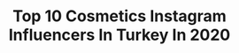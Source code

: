 ---
title: Top 10 Cosmetics Instagram Influencers In Turkey In 2020
description: >-
  Find top cosmetics Instagram influencers in Turkey in 2020. Most popular hashtags: #cosmetics #beauty #kozmetik #style.
platform: Instagram
profiles:
  - username: "emretunafarmasi"
    fullname: >-
      Emretunafarmasi
    location: "Turkey"
    followers: 25328
    engagement: 911
    commentsToLikes: 0.408513
    id: ck0u61wmf0qkk0i19iq8cflyf
    verified: false
    hashtags: "#bayram, #love, #summer, #celebration"
  - username: "beg.y"
    fullname: >-
      BEGY
    location: "Turkey"
    followers: 18371
    engagement: 372
    commentsToLikes: 0.047985
    id: ck13bwdgdxggi0i19oabcdu0i
    verified: false
    hashtags: "#7k, #ataturk, #horses, #bruxelles"
  - username: "drmirzafirat"
    fullname: >-
      Mirza Firat, MD
    location: "Turkey"
    followers: 158322
    engagement: 264
    commentsToLikes: 0.023276
    id: ck6uf5abuuzrf0j712n1cvbok
    verified: false
    hashtags: "#eyebrowlift, #qatar, #mirzaifratnoses, #stayhome"
  - username: "yagmurkeskiiin"
    fullname: >-
      Yağmur Keskin
    location: "Turkey"
    followers: 33737
    engagement: 666
    commentsToLikes: 0.012968
    id: ck5zsltezyqu50i14rjvn6fzn
    verified: false
    hashtags: "#foundation, #fakefreckles, #macfix, #makeupbyme"
  - username: "dr.borakorkut"
    fullname: >-
      Dr. Bora Korkut, D.D.S., Ph.D.
    location: "Turkey"
    followers: 42128
    engagement: 67
    commentsToLikes: 0.027145
    id: ck6u5dnj990xu0j71yzk4g0is
    verified: false
    hashtags: "#11, #21, #stayathome, #essentialsindentistry"
  - username: "bojnakova"
    fullname: >-
      Naida Bojnakova
    location: "Turkey"
    followers: 122522
    engagement: 835
    commentsToLikes: 0.043804
    id: ck15s9fgsbw510i19tq8htm2w
    verified: false
    hashtags: "#sale, #babyboy, #lovetostayhome, #revolve"
  - username: "betuulle"
    fullname: >-
      Betül 💫💫
    location: "Turkey"
    followers: 5245
    engagement: 1335
    commentsToLikes: 0.100129
    id: ck8tagdvzrn200j78yifuxvzl
    verified: false
    hashtags: "#shoes, #beautiful, #likemephoto, #quarantinedays"
  - username: "candilekcci"
    fullname: >-
      Can Dilekci
    location: "Turkey"
    followers: 102340
    engagement: 4184
    commentsToLikes: 0.163008
    id: ck8t2ae1myq920j78reg3dgh2
    verified: false
    hashtags: "#easter, #ramadan2020, #itziaritu, #lacasadicarta"
  - username: "the_queen_haarverlaengerung"
    fullname: >-
      BeautyQueen
    location: "Turkey"
    followers: 61209
    engagement: 776
    commentsToLikes: 0.150820
    id: ck0txhuypj71s0i198k72hfyt
    verified: false
    hashtags: "#mutluluk, #echthhare, #groom, #haarverdichtung"
  - username: "cigdemscagans"
    fullname: >-
      Ç İ Ğ D E M  G Ü N E R
    location: "Turkey"
    followers: 18016
    engagement: 458
    commentsToLikes: 0.101459
    id: ckap7ydffm4bq0i78lh6pt614
    verified: false
    hashtags: "#flowerslovers, #bodrum, #beauty, #lastsummer"
---